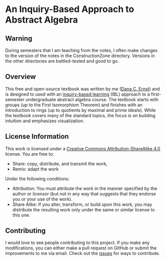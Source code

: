 # An Inquiry-Based Approach to Abstract Algebra #

## Warning
During semesters that I am teaching from the notes, I often make changes to the version of the notes in the ConstructionZone directory.  Versions in the other directories are battled-tested and good to go.

## Overview
This free and open-source textbook was written by me ([Dana C. Ernst](http://danaernst.com)) and is designed to used with an [inquiry-based learning](http://maamathedmatters.blogspot.com/2013/05/what-heck-is-ibl.html) (IBL) approach to a first-semester undergraduate abstract algebra course. The textbook starts with groups (up to the First Isomorphism Theorem) and finishes with an introduction to rings (up to quotients by maximal and prime ideals). While the textbook covers many of the standard topics, the focus is on building intuition and emphasizes visualization.

## License Information
This work is licensed under a [Creative Commons Attribution-ShareAlike 4.0](https://creativecommons.org/licenses/by-sa/4.0/) license.  You are free to:

* Share: copy, distribute, and transmit the work,
* Remix: adapt the work

Under the following conditions:

* Attribution: You must attribute the work in the manner specified by the author or licensor (but not in any way that suggests that they endorse you or your use of the work).
* Share Alike: If you alter, transform, or build upon this work, you may distribute the resulting work only under the same or similar license to this one.

## Contributing
I would love to see people contributing to this project.  If you make any modifications, you can either make a pull request on GitHub or submit the improvements to me via email. Check out the [issues](https://github.com/dcernst/IBL-AbstractAlgebra/issues) for ways to contribute. 

